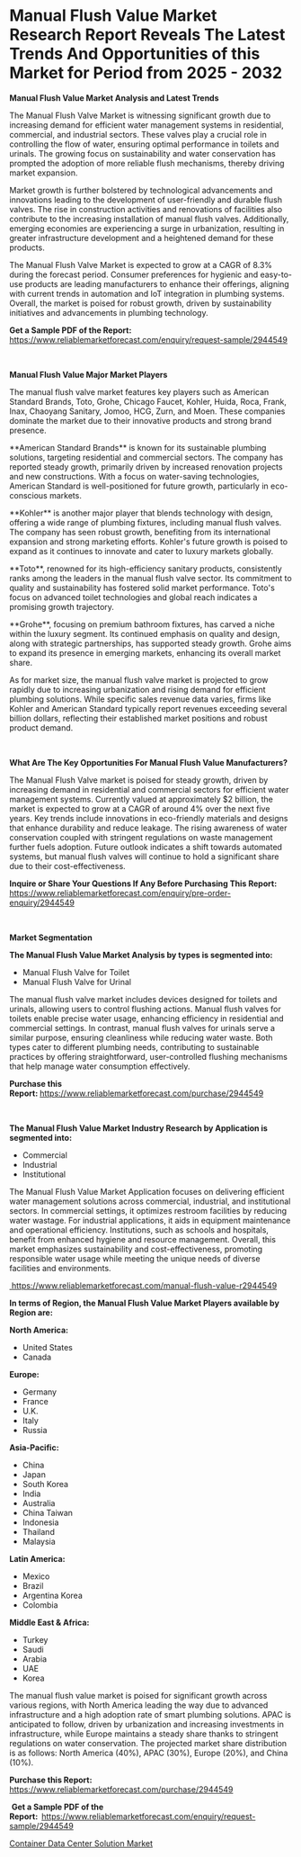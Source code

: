 <p><h1>Manual Flush Value Market Research Report Reveals The Latest Trends And Opportunities of this Market for Period from 2025 - 2032</h1></p><p><strong>Manual Flush Value Market Analysis and Latest Trends</strong></p>
<p><p>The Manual Flush Valve Market is witnessing significant growth due to increasing demand for efficient water management systems in residential, commercial, and industrial sectors. These valves play a crucial role in controlling the flow of water, ensuring optimal performance in toilets and urinals. The growing focus on sustainability and water conservation has prompted the adoption of more reliable flush mechanisms, thereby driving market expansion.</p><p>Market growth is further bolstered by technological advancements and innovations leading to the development of user-friendly and durable flush valves. The rise in construction activities and renovations of facilities also contribute to the increasing installation of manual flush valves. Additionally, emerging economies are experiencing a surge in urbanization, resulting in greater infrastructure development and a heightened demand for these products.</p><p>The Manual Flush Valve Market is expected to grow at a CAGR of 8.3% during the forecast period. Consumer preferences for hygienic and easy-to-use products are leading manufacturers to enhance their offerings, aligning with current trends in automation and IoT integration in plumbing systems. Overall, the market is poised for robust growth, driven by sustainability initiatives and advancements in plumbing technology.</p></p>
<p><strong>Get a Sample PDF of the Report:&nbsp;</strong> <a href="https://www.reliablemarketforecast.com/enquiry/request-sample/2944549?utm_campaign=2315&utm_medium=2&utm_source=Github&utm_content=ia&utm_term=11032025&utm_id=manual-flush-value">https://www.reliablemarketforecast.com/enquiry/request-sample/2944549</a></p>
<p>&nbsp;</p>
<p><strong>Manual Flush Value Major Market Players</strong></p>
<p><p>The manual flush valve market features key players such as American Standard Brands, Toto, Grohe, Chicago Faucet, Kohler, Huida, Roca, Frank, Inax, Chaoyang Sanitary, Jomoo, HCG, Zurn, and Moen. These companies dominate the market due to their innovative products and strong brand presence.</p><p>**American Standard Brands** is known for its sustainable plumbing solutions, targeting residential and commercial sectors. The company has reported steady growth, primarily driven by increased renovation projects and new constructions. With a focus on water-saving technologies, American Standard is well-positioned for future growth, particularly in eco-conscious markets.</p><p>**Kohler** is another major player that blends technology with design, offering a wide range of plumbing fixtures, including manual flush valves. The company has seen robust growth, benefiting from its international expansion and strong marketing efforts. Kohler's future growth is poised to expand as it continues to innovate and cater to luxury markets globally.</p><p>**Toto**, renowned for its high-efficiency sanitary products, consistently ranks among the leaders in the manual flush valve sector. Its commitment to quality and sustainability has fostered solid market performance. Toto's focus on advanced toilet technologies and global reach indicates a promising growth trajectory.</p><p>**Grohe**, focusing on premium bathroom fixtures, has carved a niche within the luxury segment. Its continued emphasis on quality and design, along with strategic partnerships, has supported steady growth. Grohe aims to expand its presence in emerging markets, enhancing its overall market share.</p><p>As for market size, the manual flush valve market is projected to grow rapidly due to increasing urbanization and rising demand for efficient plumbing solutions. While specific sales revenue data varies, firms like Kohler and American Standard typically report revenues exceeding several billion dollars, reflecting their established market positions and robust product demand.</p></p>
<p>&nbsp;</p>
<p><strong>What Are The Key Opportunities For Manual Flush Value Manufacturers?</strong></p>
<p><p>The Manual Flush Valve market is poised for steady growth, driven by increasing demand in residential and commercial sectors for efficient water management systems. Currently valued at approximately $2 billion, the market is expected to grow at a CAGR of around 4% over the next five years. Key trends include innovations in eco-friendly materials and designs that enhance durability and reduce leakage. The rising awareness of water conservation coupled with stringent regulations on waste management further fuels adoption. Future outlook indicates a shift towards automated systems, but manual flush valves will continue to hold a significant share due to their cost-effectiveness.</p></p>
<p><strong>Inquire or Share Your Questions If Any Before Purchasing This Report:</strong> <a href="https://www.reliablemarketforecast.com/enquiry/pre-order-enquiry/2944549?utm_campaign=2315&utm_medium=2&utm_source=Github&utm_content=ia&utm_term=11032025&utm_id=manual-flush-value">https://www.reliablemarketforecast.com/enquiry/pre-order-enquiry/2944549</a></p>
<p>&nbsp;</p>
<p><strong>Market Segmentation</strong></p>
<p><strong>The Manual Flush Value Market Analysis by types is segmented into:</strong></p>
<p><ul><li>Manual Flush Valve for Toilet</li><li>Manual Flush Valve for Urinal</li></ul></p>
<p><p>The manual flush valve market includes devices designed for toilets and urinals, allowing users to control flushing actions. Manual flush valves for toilets enable precise water usage, enhancing efficiency in residential and commercial settings. In contrast, manual flush valves for urinals serve a similar purpose, ensuring cleanliness while reducing water waste. Both types cater to different plumbing needs, contributing to sustainable practices by offering straightforward, user-controlled flushing mechanisms that help manage water consumption effectively.</p></p>
<p><strong>Purchase this Report:&nbsp;</strong><a href="https://www.reliablemarketforecast.com/purchase/2944549?utm_campaign=2315&utm_medium=2&utm_source=Github&utm_content=ia&utm_term=11032025&utm_id=manual-flush-value">https://www.reliablemarketforecast.com/purchase/2944549</a></p>
<p>&nbsp;</p>
<p><strong>The Manual Flush Value Market Industry Research by Application is segmented into:</strong></p>
<p><ul><li>Commercial</li><li>Industrial</li><li>Institutional</li></ul></p>
<p><p>The Manual Flush Value Market Application focuses on delivering efficient water management solutions across commercial, industrial, and institutional sectors. In commercial settings, it optimizes restroom facilities by reducing water wastage. For industrial applications, it aids in equipment maintenance and operational efficiency. Institutions, such as schools and hospitals, benefit from enhanced hygiene and resource management. Overall, this market emphasizes sustainability and cost-effectiveness, promoting responsible water usage while meeting the unique needs of diverse facilities and environments.</p></p>
<p><a href="https://www.reliablemarketforecast.com/manual-flush-value-r2944549?utm_campaign=2315&utm_medium=2&utm_source=Github&utm_content=ia&utm_term=11032025&utm_id=manual-flush-value">&nbsp;https://www.reliablemarketforecast.com/manual-flush-value-r2944549</a></p>
<p><strong>In terms of Region, the Manual Flush Value Market Players available by Region are:</strong></p>
<p>
    <p> <strong> North America: </strong>
        <ul>
            <li>United States</li>
            <li>Canada</li>
        </ul>
        </p> 
    <p> <strong> Europe: </strong>
        <ul>
            <li>Germany</li>
            <li>France</li>
            <li>U.K.</li>
            <li>Italy</li>
            <li>Russia</li>
        </ul>
        </p> 
    <p> <strong> Asia-Pacific: </strong>
        <ul>
            <li>China</li>
            <li>Japan</li>
            <li>South Korea</li>
            <li>India</li>
            <li>Australia</li>
            <li>China Taiwan</li>
            <li>Indonesia</li>
            <li>Thailand</li>
            <li>Malaysia</li>
        </ul>
        </p> 
    <p> <strong> Latin America: </strong>
        <ul>
            <li>Mexico</li>
            <li>Brazil</li>
            <li>Argentina Korea</li>
            <li>Colombia</li>
        </ul>
        </p> 
    <p> <strong> Middle East & Africa: </strong>
        <ul>
            <li>Turkey</li>
            <li>Saudi</li>
            <li>Arabia</li>
            <li>UAE</li>
            <li>Korea</li>
        </ul>
    </p>
    </p>
<p><p>The manual flush value market is poised for significant growth across various regions, with North America leading the way due to advanced infrastructure and a high adoption rate of smart plumbing solutions. APAC is anticipated to follow, driven by urbanization and increasing investments in infrastructure, while Europe maintains a steady share thanks to stringent regulations on water conservation. The projected market share distribution is as follows: North America (40%), APAC (30%), Europe (20%), and China (10%).</p></p>
<p><strong>Purchase this Report: </strong><a href="https://www.reliablemarketforecast.com/purchase/2944549?utm_campaign=2315&utm_medium=2&utm_source=Github&utm_content=ia&utm_term=11032025&utm_id=manual-flush-value">https://www.reliablemarketforecast.com/purchase/2944549</a></p>
<p>&nbsp;<strong>Get a Sample PDF of the Report:&nbsp;&nbsp;</strong><a href="https://www.reliablemarketforecast.com/enquiry/request-sample/2944549?utm_campaign=2315&utm_medium=2&utm_source=Github&utm_content=ia&utm_term=11032025&utm_id=manual-flush-value">https://www.reliablemarketforecast.com/enquiry/request-sample/2944549</a></p>
<p><strong></strong></p>
<p><p><a href="https://github.com/zemonarutaep/Market-Research-Report-List-1/blob/main/container-data-center-solution-market.md?utm_campaign=2315&utm_medium=2&utm_source=Github&utm_content=ia&utm_term=11032025&utm_id=manual-flush-value">Container Data Center Solution Market</a></p></p>